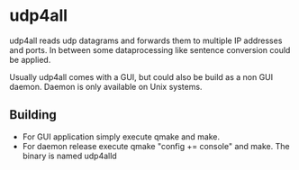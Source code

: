 # udp4all

udp4all reads udp datagrams and forwards them to multiple IP addresses and ports.
In between some dataprocessing like sentence conversion could be applied.

Usually udp4all comes with a GUI, but could also be build as a non GUI daemon. 
Daemon is only available on Unix systems.

## Building

* For GUI application simply execute qmake and make.
* For daemon release execute qmake "config += console" and make. 
  The binary is named udp4alld

